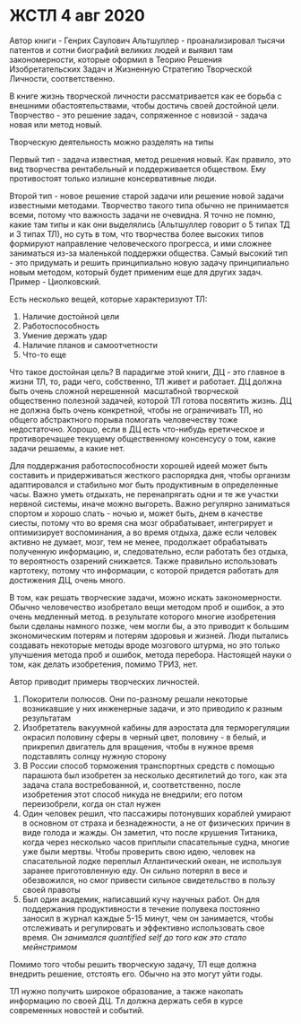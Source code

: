 # ЖСТЛ 4 авг 2020
Автор книги - Генрих Саулович Альтшуллер - проанализировал тысячи патентов и сотни биографий великих людей и выявил там закономерности, которые оформил в Теорию Решения Изобретательских Задач и Жизненную Стратегию Творческой Личности, соответственно.

В книге жизнь творческой личности рассматривается как ее борьба с внешними обастоятельствами, чтобы достичь своей достойной цели. Творчество - это решение задач, сопряженное с новизой - задача новая или метод новый.

Творческую деятельность можно разделять на типы

Первый тип - задача известная, метод решения новый. Как правило, это вид творчества рентабельный и поддерживается обществом. Ему противостоят только излишне консервативные люди.

Второй тип - новое решение старой задачи или решение новой задачи известными методами. Творчество такого типа обычно не принимается всеми, потому что важность задачи не очевидна. Я точно не помню, какие там типы и как они выделялись (Альтшуллер говорит о 5 типах ТД и 3 типах ТЛ), но суть в том, что творчества более высоких типов формируют направление человеческого прогресса, и ими сложнее заниматься из-за маленькой поддержки общества. Самый высокий тип - это придумать и решить принципиально новую задачу принципиально новым методом, который будет применим еще для других задач. Пример - Циолковский.

Есть несколько вещей, которые характеризуют ТЛ:

1.  Наличие достойной цели
2.  Работоспособность
3.  Умение держать удар
4.  Наличие планов и самоотчетности
5.  Что-то еще

Что такое достойная цель? В парадигме этой книги, ДЦ - это главное в жизни ТЛ, то, ради чего, собственно, ТЛ живет и работает. ДЦ должна быть очень сложной нерешенной  масштабной творческой общественно полезной задачей, которой ТЛ готова посвятить жизнь. ДЦ не должна быть очень конкретной, чтобы не ограничивать ТЛ, но общего абстрактного порыва помогать человечеству тоже недостаточно. Хорошо, если в ДЦ есть что-нибудь еретическое и противоречащее текущему общественному консенсусу о том, какие задачи решаемы, а какие нет.

Для поддержания работоспособности хорошей идеей может быть составить и придерживаться жесткого распорядка дня, чтобы организм адаптировался и стабильно мог быть продуктивным в определенные часы. Важно уметь отдыхать, не перенапрягать одни и те же участки нервной системы, иначе можно выгореть. Важно регулярно заниматься спортом и хорошо спать - ночью и, может быть, днем в качестве сиесты, потому что во время сна мозг обрабатывает, интегрирует и оптимизирует воспоминания, а во время отдыха, даже если человек активно не думает, мозг, тем не менее, продолжает обрабатывать полученную информацию, и, следовательно, если работать без отдыха, то вероятность озарений снижается. Также правильно использовать картотеку, потому что информации, с которой придется работать для достижения ДЦ, очень много.

В том, как решать творческие задачи, можно искать закономерности. Обычно человечество изобретало вещи методом проб и ошибок, а это очень медленный метод. в результате которого многие изобретения были сделаны намного позже, чем могли бы, а это приводит к большим экономическим потерям и потерям здоровья и жизней. Люди пытались создавать некоторые методы вроде мозгового штурма, но это только улучшения метода проб и ошибок, метода перебора. Настоящей науки о том, как делать изобретения, помимо ТРИЗ, нет.

Автор приводит примеры творческих личностей.

1.  Покорители полюсов. Они по-разному решали некоторые возникавшие у них инженерные задачи, и это приводило к разным результатам
2.  Изобретатель вакуумной кабины для аэростата для терморегуляции окрасил половину сферы в черный цвет, половину - в белый, и прикрепил двигатель для вращения, чтобы в нужное время подставлять солнцу нужную сторону
3.  В России способ торможения транспортных средств с помощью парашюта был изобретен за несколько десятилетий до того, как эта задача стала востребованной, и, соответственно, после изобретения этот способ никуда не внедрили; его потом переизобрели, когда он стал нужен
4.  Один человек решил, что пассажиры потонувших кораблей умирают в основном от страха и безнадежности, а не от физических причин в виде голода и жажды. Он заметил, что после крушения Титаника, когда через несколько часов приплыли спасательные судна, многие уже были мертвы. Чтобы проверить свою идею, человек на спасательной лодке переплыл Атлантический океан, не используя заранее приготовленную еду. Он сильно потерял в весе и обезвожился, но смог привести сильное свидетельство в пользу своей правоты
5.  Был один академик, написавший кучу научных работ. Он для поддержания продуктивности в течение полувека постоянно заносил в журнал каждые 5-15 минут, чем он занимается, чтобы отслеживать и регулировать и эффективно использовать свое время. Он _занимался quantified self до того как это стало мейнстримом_

Помимо того чтобы решить творческую задачу, ТЛ еще должна внедрить решение, отстоять его. Обычно на это могут уйти годы.

ТЛ нужно получить широкое образование, а также накопать информацию по своей ДЦ. Тл должна держать себя в курсе современных новостей и событий.